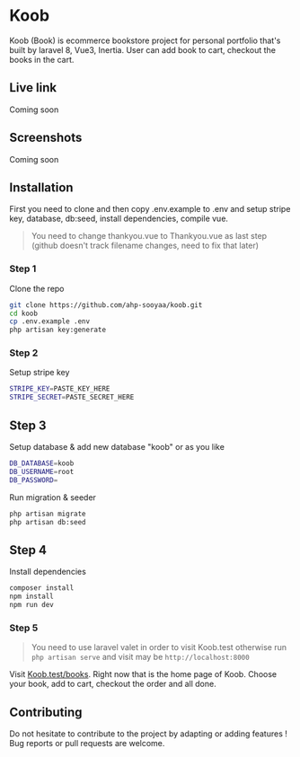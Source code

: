# Koob

Koob (Book) is ecommerce bookstore project for personal portfolio that's built by laravel 8, Vue3, Inertia. User can add book to cart, checkout the books in the cart.

## Live link

Coming soon

## Screenshots

Coming soon

## Installation

First you need to clone and then copy .env.example to .env and setup stripe key, database, db:seed, install dependencies, compile vue.

> You need to change thankyou.vue to Thankyou.vue as last step (github doesn't track filename changes, need to fix that later)

### Step 1

Clone the repo

```zsh
git clone https://github.com/ahp-sooyaa/koob.git
cd koob
cp .env.example .env
php artisan key:generate
```

### Step 2

Setup stripe key

```zsh
STRIPE_KEY=PASTE_KEY_HERE
STRIPE_SECRET=PASTE_SECRET_HERE
```

## Step 3

Setup database & add new database "koob" or as you like

```zsh
DB_DATABASE=koob
DB_USERNAME=root
DB_PASSWORD=
```

Run migration & seeder

```zsh
php artisan migrate 
php artisan db:seed
```

## Step 4

Install dependencies

```zsh
composer install 
npm install
npm run dev
```

### Step 5

> You need to use laravel valet in order to visit Koob.test otherwise run ```php artisan serve``` and visit may be ```http://localhost:8000```

Visit [Koob.test/books](Koob.test/books). Right now that is the home page of Koob. Choose your book, add to cart, checkout the order and all done.

## Contributing

Do not hesitate to contribute to the project by adapting or adding features ! Bug reports or pull requests are welcome.

